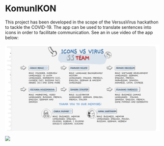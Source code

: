 # KomunIKON
This project has been developed in the scope of the VersusVirus hackathon to tackle the COVID-19. The app can be used to translate sentences into icons in order to facilitate communication.
See an in use video of the app below:

![](Documentation/Versusvirus_Theteam.jpg)

![](komunIKON_v2.gif)
